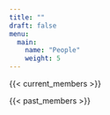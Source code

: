 ```yaml
---
title: ""
draft: false
menu:
  main:
    name: "People"
    weight: 5
---
```


{{< current_members >}}

{{< past_members >}}

